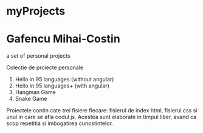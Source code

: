 # myProjects
# Gafencu Mihai-Costin
a set of personal projects

Colectie de proiecte personale

1. Hello in 95 languages (without angular)
2. Hello in 95 languages+ (with angular)
3. Hangman Game
4. Snake Game

Proiectele contin cate trei fisiere fiecare: fisierul de index html, fisierul css si unul in care se afla codul js. Acestea sunt elaborate in timpul liber, avand ca scop repetitia si imbogatirea cunostintelor.
